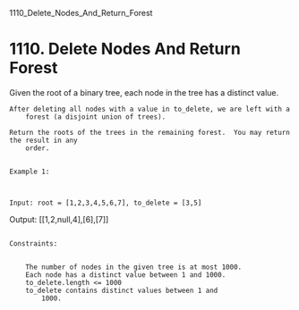 1110_Delete_Nodes_And_Return_Forest
# 1110. Delete Nodes And Return Forest

Given the root of a binary tree, each node in the tree has a distinct
        value.

    After deleting all nodes with a value in to_delete, we are left with a
        forest (a disjoint union of trees).

    Return the roots of the trees in the remaining forest.  You may return the result in any
        order.

     
    Example 1:

    

    Input: root = [1,2,3,4,5,6,7], to_delete = [3,5]
Output: [[1,2,null,4],[6],[7]]

     
    Constraints:

    
        The number of nodes in the given tree is at most 1000.
        Each node has a distinct value between 1 and 1000.
        to_delete.length <= 1000
        to_delete contains distinct values between 1 and
            1000.